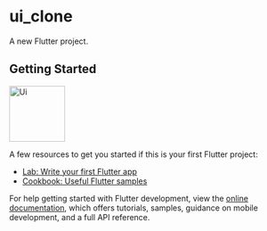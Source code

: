 # ui_clone

A new Flutter project.

## Getting Started

<img src="https://i.imgur.com/mZfwrhw.jpg" alt="Ui" style="height: 100px; width:100px;"/>

A few resources to get you started if this is your first Flutter project:

- [Lab: Write your first Flutter app](https://docs.flutter.dev/get-started/codelab)
- [Cookbook: Useful Flutter samples](https://docs.flutter.dev/cookbook)

For help getting started with Flutter development, view the
[online documentation](https://docs.flutter.dev/), which offers tutorials,
samples, guidance on mobile development, and a full API reference.
